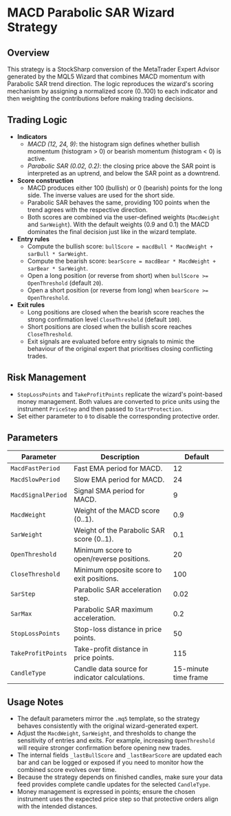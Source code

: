 # MACD Parabolic SAR Wizard Strategy

## Overview
This strategy is a StockSharp conversion of the MetaTrader Expert Advisor generated by the MQL5 Wizard that combines MACD momentum with Parabolic SAR trend direction. The logic reproduces the wizard's scoring mechanism by assigning a normalized score (0..100) to each indicator and then weighting the contributions before making trading decisions.

## Trading Logic
- **Indicators**
  - *MACD (12, 24, 9)*: the histogram sign defines whether bullish momentum (histogram > 0) or bearish momentum (histogram < 0) is active.
  - *Parabolic SAR (0.02, 0.2)*: the closing price above the SAR point is interpreted as an uptrend, and below the SAR point as a downtrend.
- **Score construction**
  - MACD produces either 100 (bullish) or 0 (bearish) points for the long side. The inverse values are used for the short side.
  - Parabolic SAR behaves the same, providing 100 points when the trend agrees with the respective direction.
  - Both scores are combined via the user-defined weights (`MacdWeight` and `SarWeight`). With the default weights (0.9 and 0.1) the MACD dominates the final decision just like in the wizard template.
- **Entry rules**
  - Compute the bullish score: `bullScore = macdBull * MacdWeight + sarBull * SarWeight`.
  - Compute the bearish score: `bearScore = macdBear * MacdWeight + sarBear * SarWeight`.
  - Open a long position (or reverse from short) when `bullScore >= OpenThreshold` (default `20`).
  - Open a short position (or reverse from long) when `bearScore >= OpenThreshold`.
- **Exit rules**
  - Long positions are closed when the bearish score reaches the strong confirmation level `CloseThreshold` (default `100`).
  - Short positions are closed when the bullish score reaches `CloseThreshold`.
  - Exit signals are evaluated before entry signals to mimic the behaviour of the original expert that prioritises closing conflicting trades.

## Risk Management
- `StopLossPoints` and `TakeProfitPoints` replicate the wizard's point-based money management. Both values are converted to price units using the instrument `PriceStep` and then passed to `StartProtection`.
- Set either parameter to `0` to disable the corresponding protective order.

## Parameters
| Parameter | Description | Default |
|-----------|-------------|---------|
| `MacdFastPeriod` | Fast EMA period for MACD. | 12 |
| `MacdSlowPeriod` | Slow EMA period for MACD. | 24 |
| `MacdSignalPeriod` | Signal SMA period for MACD. | 9 |
| `MacdWeight` | Weight of the MACD score (0..1). | 0.9 |
| `SarWeight` | Weight of the Parabolic SAR score (0..1). | 0.1 |
| `OpenThreshold` | Minimum score to open/reverse positions. | 20 |
| `CloseThreshold` | Minimum opposite score to exit positions. | 100 |
| `SarStep` | Parabolic SAR acceleration step. | 0.02 |
| `SarMax` | Parabolic SAR maximum acceleration. | 0.2 |
| `StopLossPoints` | Stop-loss distance in price points. | 50 |
| `TakeProfitPoints` | Take-profit distance in price points. | 115 |
| `CandleType` | Candle data source for indicator calculations. | 15-minute time frame |

## Usage Notes
- The default parameters mirror the `.mq5` template, so the strategy behaves consistently with the original wizard-generated expert.
- Adjust the `MacdWeight`, `SarWeight`, and thresholds to change the sensitivity of entries and exits. For example, increasing `OpenThreshold` will require stronger confirmation before opening new trades.
- The internal fields `_lastBullScore` and `_lastBearScore` are updated each bar and can be logged or exposed if you need to monitor how the combined score evolves over time.
- Because the strategy depends on finished candles, make sure your data feed provides complete candle updates for the selected `CandleType`.
- Money management is expressed in points; ensure the chosen instrument uses the expected price step so that protective orders align with the intended distances.

